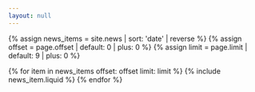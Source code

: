 ```yaml
---
layout: null
---
```


{% assign news_items = site.news | sort: 'date' | reverse %}
{% assign offset = page.offset | default: 0 | plus: 0 %}
{% assign limit = page.limit | default: 9 | plus: 0 %}

{% for item in news_items offset: offset limit: limit %}
  {% include news_item.liquid %}
{% endfor %}
